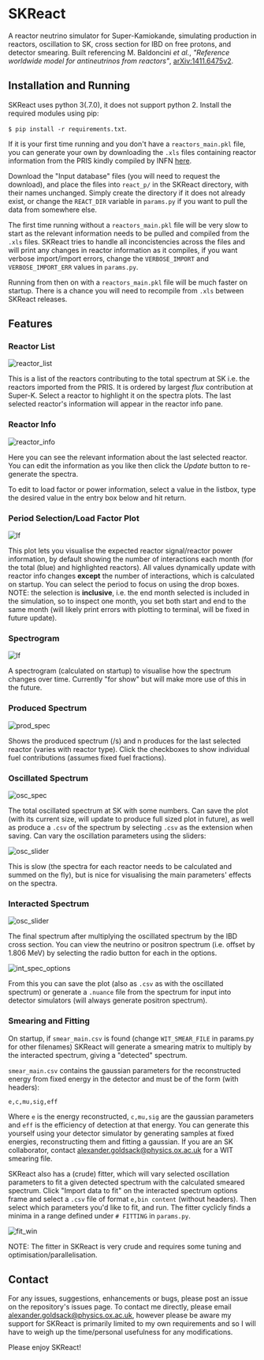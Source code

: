 # SKReact
A reactor neutrino simulator for Super-Kamiokande, simulating production in
reactors, oscillation to SK, cross section for IBD on free protons, and detector
smearing. Built referencing M. Baldoncini *et al.*, *"Reference worldwide model
for antineutrinos from reactors"*,
[arXiv:1411.6475v2](https://arxiv.org/abs/1411.6475).


## Installation and Running
SKReact uses python 3(.7.0), it does not support python 2.
Install the required modules using pip: 

`$ pip install -r requirements.txt`.

If it is your first time running and you don't have a `reactors_main.pkl` file,
you can generate your own by downloading the `.xls` files containing reactor
information from the PRIS kindly compiled by INFN
[here](https://www.fe.infn.it/radioactivity/antineutrino/index.html#download).

Download the "Input database" files (you will need to request the download), and
place the files into `react_p/` in the SKReact directory, with their names unchanged.
Simply create the directory if it does not already exist, or change the
`REACT_DIR` variable in `params.py` if you want to pull the data from somewhere
else.

The first time running without a `reactors_main.pkl` file will be very slow to
start as the relevant information needs to be pulled and compiled from the
`.xls` files. SKReact tries to handle all inconcistencies across the files and
will print any changes in reactor information as it compiles, if you want
verbose import/import errors, change the `VERBOSE_IMPORT` and
`VERBOSE_IMPORT_ERR` values in `params.py`.

Running from then on with a `reactors_main.pkl` file will be much faster on
startup. There is a chance you will need to recompile from `.xls` between
SKReact releases.


## Features

### Reactor List
![reactor_list](../assets/reactor_list.png?raw=true)

This is a list of the reactors contributing to the total spectrum at SK i.e. the
reactors imported from the PRIS. It is ordered by largest *flux* contribution at
Super-K. Select a reactor to highlight it on the spectra plots. The last
selected reactor's information will appear in the reactor info pane.

### Reactor Info
![reactor_info](../assets/reactor_info.png?raw=true)

Here you can see the relevant information about the last selected reactor. You
can edit the information as you like then click the *Update* button to
re-generate the spectra.

To edit to load factor or power information, select a value in the listbox, type
the desired value in the entry box below and hit return.

### Period Selection/Load Factor Plot
![lf](../assets/lf.png?raw=true)

This plot lets you visualise the expected reactor signal/reactor power
information, by default showing the number of interactions each month (for
the total (blue) and highlighted reactors). All values dynamically update
with reactor info changes **except** the number of interactions, which is
calculated on startup. You can select the period to focus on using the drop
boxes. NOTE: the selection is **inclusive**, i.e. the end month selected is
included in the simulation, so to inspect one month, you set both start and
end to the same month (will likely print errors with plotting to terminal, will
be fixed in future update).

### Spectrogram
![lf](../assets/lf.png?raw=true)

A spectrogram (calculated on startup) to visualise how the spectrum changes over
time. Currently "for show" but will make more use of this in the future.

### Produced Spectrum
![prod_spec](../assets/prod_spec.png?raw=true)

Shows the produced spectrum (/s) and n produces for the last selected reactor
(varies with reactor type). Click the checkboxes to show individual fuel
contributions (assumes fixed fuel fractions).

### Oscillated Spectrum
![osc_spec](../assets/osc_spec.png?raw=true)

The total oscillated spectrum at SK with some numbers. Can save the plot
(with its current size, will update to produce full sized plot in future), as
well as produce a `.csv` of the spectrum by selecting `.csv` as the extension
when saving. Can vary the oscillation parameters using the sliders:

![osc_slider](../assets/osc_slider.png?raw=true)

This is slow (the spectra for each reactor needs to be calculated and summed on
the fly), but is nice for visualising the main parameters' effects on the
spectra.


### Interacted Spectrum
![osc_slider](../assets/osc_slider.png?raw=true)

The final spectrum after multiplying the oscillated spectrum by the IBD cross
section. You can view the neutrino or positron spectrum (i.e. offset by 1.806
MeV) by selecting the radio button for each in the options.

![int_spec_options](../assets/int_spec_options.png?raw=true)

From this you can save the plot (also as `.csv` as with the oscillated
spectrum) or generate a `.nuance` file from the spectrum for input into detector
simulators (will always generate positron spectrum). 


### Smearing and Fitting

On startup, if `smear_main.csv` is found (change `WIT_SMEAR_FILE` in params.py
for other filenames) SKReact will generate a smearing matrix to multiply by the
interacted spectrum, giving a "detected" spectrum.

`smear_main.csv` contains the gaussian parameters for the reconstructed energy
from fixed energy in the detector and must be of the form (with headers):

`e,c,mu,sig,eff`

Where `e` is the energy reconstructed, `c,mu,sig` are the gaussian parameters
and `eff` is the efficiency of detection at that energy. You can generate this
yourself using your detector simulator by generating samples at fixed energies,
reconstructing them and fitting a gaussian. If you are an SK collaborator,
contact
[alexander.goldsack@physics.ox.ac.uk](alexander.goldsack@physics.ox.ac.uk) for a
WIT smearing file.

SKReact also has a (crude) fitter, which will vary selected oscillation
parameters to fit a given detected spectrum with the calculated smeared
spectrum. Click "Import data to fit" on the interacted spectrum options frame
and select a `.csv` file of format `e,bin content` (without headers). Then
select which parameters you'd like to fit, and run. The fitter cyclicly finds a
minima in a range defined under `# FITTING` in `params.py`.

![fit_win](../assets/fit_win.png?raw=true)

NOTE: The fitter in SKReact is very crude and requires some tuning and
optimisation/parallelisation.


## Contact

For any issues, suggestions, enhancements or bugs, please post an issue on
the repository's issues page. To contact me directly, please email
[alexander.goldsack@physics.ox.ac.uk](alexander.goldsack@physics.ox.ac.uk),
however please be aware my support for SKReact is primarily limited to my own
requirements and so I will have to weigh up the time/personal usefulness for any
modifications.

Please enjoy SKReact!
